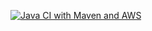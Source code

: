 [![Java CI with Maven and AWS](https://github.com/LionelBatt/projwebTest/actions/workflows/maven.yml/badge.svg)](https://github.com/LionelBatt/projwebTest/actions/workflows/maven.yml)
